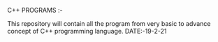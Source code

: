 C++ PROGRAMS :-

This repository will contain all the program from very basic to advance concept of C++ programming language.
DATE:-19-2-21